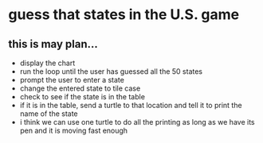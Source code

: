 # guess that states in the U.S. game

## this is may plan...

* display the chart
* run the loop until the user has guessed all the 50 states  
* prompt the user to enter a state
* change the entered state to tile case  
* check to see if the state is in the table
* if it is in the table, send a turtle to that location and tell it 
to print the name of the state
* i think we can use one turtle to do all the printing
as long as we have its pen and it is moving fast enough